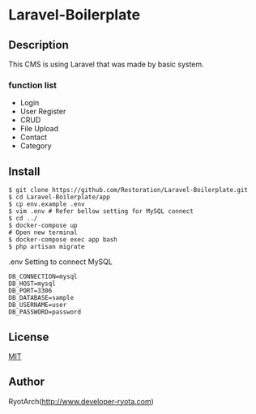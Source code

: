# Laravel-Boilerplate

## Description  
This CMS is using Laravel that was made by basic system.

### function list  
- Login
- User Register
- CRUD
- File Upload
- Contact
- Category

## Install  
```
$ git clone https://github.com/Restoration/Laravel-Boilerplate.git
$ cd Laravel-Boilerplate/app
$ cp env.example .env
$ vim .env # Refer bellow setting for MySQL connect
$ cd ../
$ docker-compose up
# Open new terminal
$ docker-compose exec app bash 
$ php artisan migrate
```

.env Setting to connect MySQL
```
DB_CONNECTION=mysql
DB_HOST=mysql
DB_PORT=3306
DB_DATABASE=sample
DB_USERNAME=user
DB_PASSWORD=password
```

## License  
[MIT](https://github.com/Restoration/Laravel-Boilerplate/blob/master/LICENSE)

## Author  
RyotArch(http://www.developer-ryota.com)  
